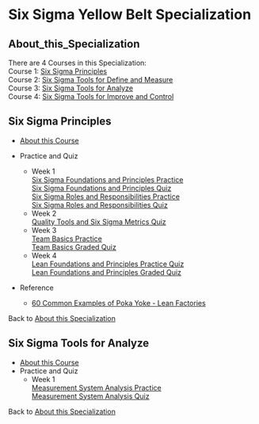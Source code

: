 # Six Sigma Yellow Belt Specialization  

## About_this_Specialization
There are 4 Courses in this Specialization:  
Course 1: [Six Sigma Principles](#Six_Sigma_Principles)  
Course 2: [Six Sigma Tools for Define and Measure]()    
Course 3: [Six Sigma Tools for Analyze](#Six_Sigma_Tools_for_Analyze)    
Course 4: [Six Sigma Tools for Improve and Control]()    

## Six Sigma Principles  
- [About this Course](https://www.coursera.org/learn/six-sigma-principles)
- Practice and Quiz  
  - Week 1  
    [Six Sigma Foundations and Principles Practice](./Six_Sigma_Principles/Six_Sigma_Foundations_and_Principles_Practice.pdf)  
    [Six Sigma Foundations and Principles Quiz](./Six_Sigma_Principles/Six_Sigma_Foundations_and_Principles_Quiz.pdf)   
    [Six Sigma Roles and Responsibilities Practice](./Six_Sigma_Principles/Six_Sigma_Roles_and_Responsibilities_Practice.pdf)    
    [Six Sigma Roles and Responsibilities Quiz](./Six_Sigma_Principles/Six_Sigma_Roles_and_Responsibilities_Quiz.pdf)    
  - Week 2    
    [Quality Tools and Six Sigma Metrics Quiz](./Six_Sigma_Principles/Quality_Tools_and_Six_Sigma_Metrics_Quiz.pdf)    
  - Week 3    
    [Team Basics Practice](./Six_Sigma_Principles/Team_Basics_Practice.pdf)     
    [Team Basics Graded Quiz](./Six_Sigma_Principles/Team_Basics_Graded_Quiz.pdf)    
  - Week 4  
    [Lean Foundations and Principles Practice Quiz](./Six_Sigma_Principles/Lean_Foundations_and_Principles_Practice_Quiz.pdf)    
    [Lean Foundations and Principles Graded Quiz](./Six_Sigma_Principles/Lean_Foundations_and_Principles_Graded_Quiz.pdf)  
 
- Reference
  - [60 Common Examples of Poka Yoke - Lean Factories](https://leanfactories.com/poka-yoke-examples-error-proofing-in-manufacturing-daily-life/)

 Back to [About this Specialization](#About_this_Specialization)  
 
 
## Six Sigma Tools for Analyze  
- [About this Course](https://www.coursera.org/learn/six-sigma-analyze)
- Practice and Quiz  
  - Week 1  
    [Measurement System Analysis Practice](./Six_Sigma_Tools_for_Analyze/Measurement_System_Analysis_Practice.pdf)  
    [Measurement System Analysis Quiz](./Six_Sigma_Tools_for_Analyze/Measurement_System_Analysis_Quiz.pdf)   
    
 Back to [About this Specialization](#About_this_Specialization)
